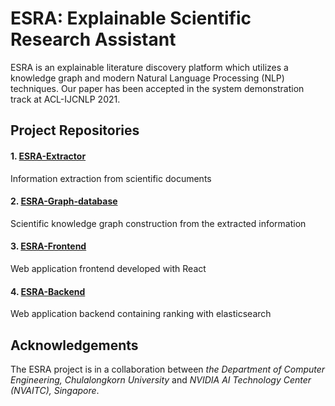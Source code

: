 # ESRA: Explainable Scientific Research Assistant

ESRA is an explainable literature discovery platform which utilizes a knowledge graph and modern Natural Language Processing (NLP) techniques. Our paper has been accepted in the system demonstration track at ACL-IJCNLP 2021. 

## Project Repositories

#### 1. [ESRA-Extractor](https://github.com/StonehengeNLP/ESRA-Extractor)
Information extraction from scientific documents

#### 2. [ESRA-Graph-database](https://github.com/StonehengeNLP/ESRA-Graph-database)
Scientific knowledge graph construction from the extracted information

#### 3. [ESRA-Frontend](https://github.com/StonehengeNLP/ESRA-Frontend)
Web application frontend developed with React

#### 4. [ESRA-Backend](https://github.com/StonehengeNLP/ESRA-Backend)
Web application backend containing ranking with elasticsearch

## Acknowledgements

The ESRA project is in a collaboration between _the Department of Computer Engineering, Chulalongkorn University_ and _NVIDIA AI Technology Center (NVAITC), Singapore_. 

